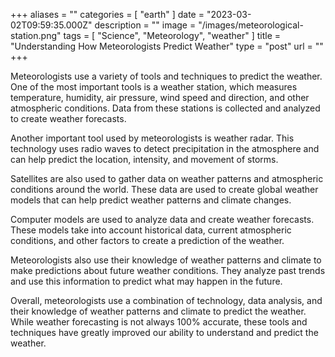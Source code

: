 +++
aliases = ""
categories = [ "earth" ]
date = "2023-03-02T09:59:35.000Z"
description = ""
image = "/images/meteorological-station.png"
tags = [ "Science", "Meteorology", "weather" ]
title = "Understanding How Meteorologists Predict Weather"
type = "post"
url = ""
+++


Meteorologists use a variety of tools and techniques to predict the weather. One of the most important tools is a weather station, which measures temperature, humidity, air pressure, wind speed and direction, and other atmospheric conditions. Data from these stations is collected and analyzed to create weather forecasts.

Another important tool used by meteorologists is weather radar. This technology uses radio waves to detect precipitation in the atmosphere and can help predict the location, intensity, and movement of storms.

Satellites are also used to gather data on weather patterns and atmospheric conditions around the world. These data are used to create global weather models that can help predict weather patterns and climate changes.

Computer models are used to analyze data and create weather forecasts. These models take into account historical data, current atmospheric conditions, and other factors to create a prediction of the weather.

Meteorologists also use their knowledge of weather patterns and climate to make predictions about future weather conditions. They analyze past trends and use this information to predict what may happen in the future.

Overall, meteorologists use a combination of technology, data analysis, and their knowledge of weather patterns and climate to predict the weather. While weather forecasting is not always 100% accurate, these tools and techniques have greatly improved our ability to understand and predict the weather.
